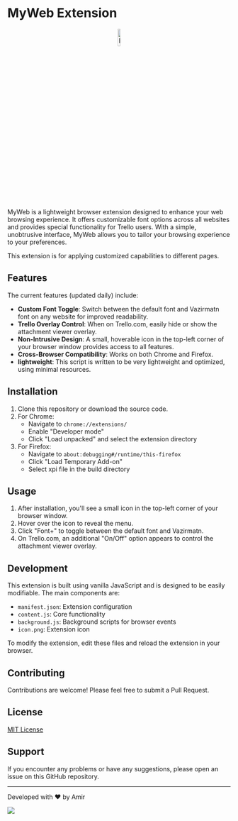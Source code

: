 # MyWeb Extension

<p align="center">
  <img src="https://cdn.jsdelivr.net/gh/Amm1rr/MyWeb-Extension@master/src/assets/icon.png" alt="MyWeb Extension" width="10%" />
</p>

MyWeb is a lightweight browser extension designed to enhance your web browsing experience.
It offers customizable font options across all websites and provides special functionality for Trello users. With a simple, 
unobtrusive interface, MyWeb allows you to tailor your browsing experience to your preferences.

This extension is for applying customized capabilities to different pages.

## Features
The current features (updated daily) include:
- **Custom Font Toggle**: Switch between the default font and Vazirmatn font on any website for improved readability.
- **Trello Overlay Control**: When on Trello.com, easily hide or show the attachment viewer overlay.
- **Non-Intrusive Design**: A small, hoverable icon in the top-left corner of your browser window provides access to all features.
- **Cross-Browser Compatibility**: Works on both Chrome and Firefox.
- **lightweight**: This script is written to be very lightweight and optimized, using minimal resources.

## Installation

1. Clone this repository or download the source code.
2. For Chrome:
   - Navigate to `chrome://extensions/`
   - Enable "Developer mode"
   - Click "Load unpacked" and select the extension directory
3. For Firefox:
   - Navigate to `about:debugging#/runtime/this-firefox`
   - Click "Load Temporary Add-on"
   - Select xpi file in the build directory

## Usage

1. After installation, you'll see a small icon in the top-left corner of your browser window.
2. Hover over the icon to reveal the menu.
3. Click "Font+" to toggle between the default font and Vazirmatn.
4. On Trello.com, an additional "On/Off" option appears to control the attachment viewer overlay.

## Development

This extension is built using vanilla JavaScript and is designed to be easily modifiable. The main components are:

- `manifest.json`: Extension configuration
- `content.js`: Core functionality
- `background.js`: Background scripts for browser events
- `icon.png`: Extension icon

To modify the extension, edit these files and reload the extension in your browser.

## Contributing

Contributions are welcome! Please feel free to submit a Pull Request.

## License

[MIT License](LICENSE)

## Support

If you encounter any problems or have any suggestions, please open an issue on this GitHub repository.

---

Developed with ❤️ by Amir

[![](https://visitcount.itsvg.in/api?id=amm1rr&label=V&color=0&icon=2&pretty=true)](https://github.com/Amm1rr/)

